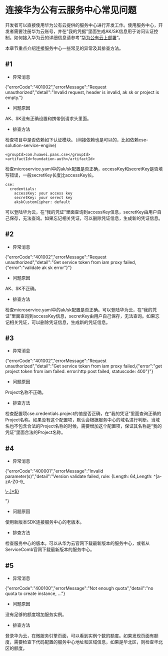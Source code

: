 # 连接华为公有云服务中心常见问题

开发者可以直接使用华为公有云提供的服务中心进行开发工作。使用服务中心，开发者需要注册华为云账号，并在"我的凭据”里面生成AK/SK信息用于访问认证控制。如何接入华为云的详细信息请参考“[华为公有云上部署](/start/deployment-on-cloud.md)”。

本章节重点介绍连接服务中心一些常见的异常及其排查方法。

## \#1

* 异常消息

{"errorCode":"401002","errorMessage":"Request unauthorized","detail":"Invalid request, header is invalid, ak sk or project is empty."}

* 问题原因

AK、SK没有正确设置和携带到请求头里面。

* 排查方法

检查项目中是否依赖如下认证模块。（间接依赖也是可以的，比如依赖cse-solution-service-engine\)

```
<groupId>com.huawei.paas.cse</groupId>
<artifactId>foundation-auth</artifactId>
```

检查microservice.yaml中的ak/sk配置是否正确，accessKey和secretKey是否填写错误，一般secretKey长度比accessKey长。

```
cse:
  credentials:
    accessKey: your access key
    secretKey: your serect key
    akskCustomCipher: default
```

可以登陆华为云，在“我的凭证”里面查询到accessKey信息，secretKey由用户自己保存，无法查询。如果忘记相关凭证，可以删除凭证信息，生成新的凭证信息。

## \#2

* 异常消息

{"errorCode":"401002","errorMessage":"Request unauthorized","detail":"Get service token from iam proxy failed,{\"error\":\"validate ak sk error\"}"}

* 问题原因

AK、SK不正确。

* 排查方法

检查microservice.yaml中的ak/sk配置是否正确。可以登陆华为云，在“我的凭证”里面查询到accessKey信息，secretKey由用户自己保存，无法查询。如果忘记相关凭证，可以删除凭证信息，生成新的凭证信息。

## \#3

* 异常消息

{"errorCode":"401002","errorMessage":"Request unauthorized","detail":"Get service token from iam proxy failed,{\"error\":\"get project token from iam failed. error:http post failed, statuscode: 400\"}"}

* 问题原因

Project名称不正确。

* 排查方法

检查配置项cse.credentials.project的值是否正确，在“我的凭证”里面查询正确的Project名称。如果没有这个配置项，默认会根据服务中心的域名进行判断。当域名也不包含合法的Project名称的时候，需要增加这个配置项，保证其名称是“我的凭证”里面合法的Project名称。

## \#4

* 异常消息

{"errorCode":"400001","errorMessage":"Invalid parameter\(s\)","detail":"Version validate failed, rule: {Length: 64,Length: ^\[a-zA-Z0-9\_

[\\-.\]\*$}](\\-.]*$})

"}

* 问题原因

使用新版本SDK连接服务中心的老版本。

* 排查方法

检查服务中心的版本。可以从华为云官网下载最新版本的服务中心，或者从ServiceComb官网下载最新版本的服务中心。

## \#5

* 异常消息

{"errorCode":"400100","errorMessage":"Not enough quota","detail":"no quota to create instance, ..."}

* 问题原因

没有足够的额度增加服务实例。

* 排查方法

登录华为云，在微服务引擎页面，可以看到实例个数的额度。如果发现页面有额度，需要检查下代码配置的服务中心地址和区域信息，如果是华北区，则检查华北区的额度。